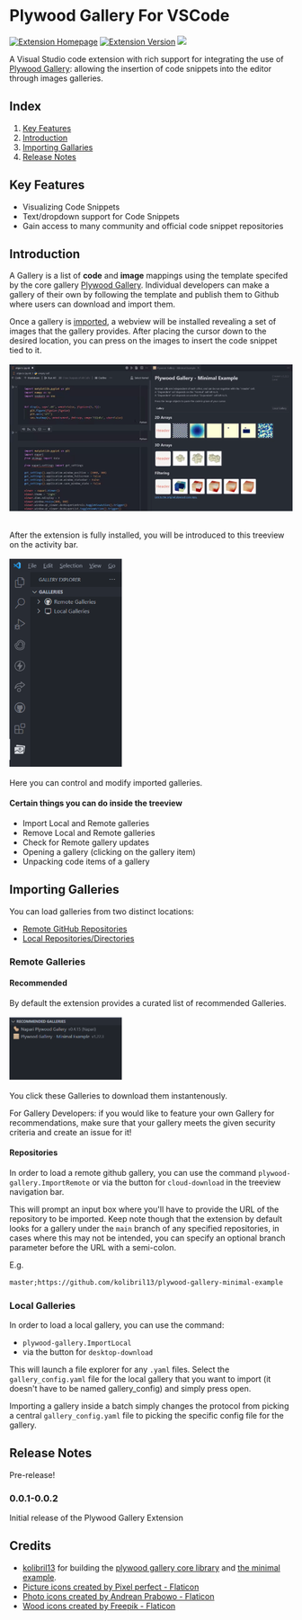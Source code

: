 # Plywood Gallery For VSCode

<a href="https://marketplace.visualstudio.com/items?itemName=Rickaym.plywood-gallery"><img alt="Extension Homepage" src="https://img.shields.io/badge/vscode-install%20Here-brightgreen?logo=visualstudiocode&style=for-the-badge"></a>
<a href="https://marketplace.visualstudio.com/items?itemName=Rickaym.plywood-gallery"><img alt="Extension Version" src="https://img.shields.io/visual-studio-marketplace/v/Rickaym.plywood-gallery?style=for-the-badge&logo=verizon&logoColor=white"></a>
<a href="https://discord.gg/UmnzdPgn6g"><img src="https://img.shields.io/badge/GET SUPPORT-DISCORD-orange?style=for-the-badge&logo=discord&logoColor=white&color=5865F2"></a>

A Visual Studio code extension with rich support for integrating the use of
[Plywood Gallery](https://github.com/kolibril13/plywood-gallery):
allowing the insertion of code snippets into the editor through images galleries.

## Index

1. [Key Features](#key-features)
1. [Introduction](#introduction)
1. [Importing Gallaries](#importing-galleries)
1. [Release Notes](#release-notes)

## Key Features

- Visualizing Code Snippets
- Text/dropdown support for Code Snippets
- Gain access to many community and official code snippet repositories

## Introduction

A Gallery is a list of **code** and **image** mappings using
the template specifed by the core gallery [Plywood Gallery](https://github.com/kolibril13/plywood-gallery/).
Individual developers can make a gallery of their own by following the template and
publish them to Github where users can download and import them.

Once a gallery is
[imported](#importing-galleries), a webview will be installed revealing a set of
images that the gallery provides. After placing the cursor down to the desired location,
you can press on the images to insert the code snippet tied to it.
<br><br><img src="https://raw.githubusercontent.com/Rickaym/Plywood-Gallery-For-VSCode/master/media/usage.gif" width="600"><br><br>

After the extension is fully installed, you will be introduced to this treeview on the activity bar.
<br><br><img src="https://raw.githubusercontent.com/Rickaym/Plywood-Gallery-For-VSCode/master/media/treeview.png" width="200"><br><br>
Here you can control and modify imported galleries.

#### Certain things you can do inside the treeview

- Import Local and Remote galleries
- Remove Local and Remote galleries
- Check for Remote gallery updates
- Opening a gallery (clicking on the gallery item)
- Unpacking code items of a gallery

## Importing Galleries

You can load galleries from two distinct locations:

- [Remote GitHub Repositories](#remote-galleries)
- [Local Repositories/Directories](#local-galleries)

### Remote Galleries

#### Recommended

By default the extension provides a curated list of recommended Galleries.
<br><br><img src="https://raw.githubusercontent.com/Rickaym/Plywood-Gallery-For-VSCode/master/media/treeview2.png" width="200"><br><br>
You click these Galleries to download them instantenously.

For Gallery Developers: if you would like to feature your own Gallery for recommendations, make sure that your gallery meets the given security criteria and create an issue for it!

#### Repositories

In order to load a remote github gallery, you can use the
command `plywood-gallery.ImportRemote` or via the button for `cloud-download` in
the treeview navigation bar.

This will prompt an input box where you'll have to provide the URL of the repository to be imported.
Keep note though that the extension by default looks for a gallery
under the `main` branch of any specified repositories, in cases where this may not be intended, you can specify
an optional branch parameter before the URL with a semi-colon.

E.g.

```apache
master;https://github.com/kolibril13/plywood-gallery-minimal-example
```

### Local Galleries

In order to load a local gallery, you can use the
command:

- `plywood-gallery.ImportLocal`
- via the button for `desktop-download`

This will launch a file explorer for any `.yaml` files. Select the `gallery_config.yaml` file for the local gallery that you want to import (it doesn't have to be named gallery_config) and simply press open.

Importing a gallery inside a batch simply changes the protocol from picking a central
`gallery_config.yaml` file to picking the specific config file for the
gallery.

## Release Notes

Pre-release!

### 0.0.1-0.0.2

Initial release of the Plywood Gallery Extension

## Credits

- [kolibril13](https://github.com/kolibril13) for building the [plywood gallery core library](https://github.com/kolibril13/plywood-gallery) and [the minimal example](https://github.com/kolibril13/plywood-gallery-minimal-example).
- <a href="https://www.flaticon.com/free-icons/picture" title="picture icons">Picture icons created by Pixel perfect - Flaticon</a>
- <a href="https://www.flaticon.com/free-icons/photo" title="photo icons">Photo icons created by Andrean Prabowo - Flaticon</a>
- <a href="https://www.flaticon.com/free-icons/wood" title="wood icons">Wood icons created by Freepik - Flaticon</a>
